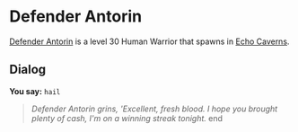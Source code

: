 # Defender Antorin



[Defender Antorin](/npc/153112) is a level 30 Human Warrior that spawns in [Echo Caverns](/zone/153).



## Dialog

**You say:** `hail`



>*Defender Antorin grins, 'Excellent, fresh blood.  I hope you brought plenty of cash, I'm on a winning streak tonight.*
end
